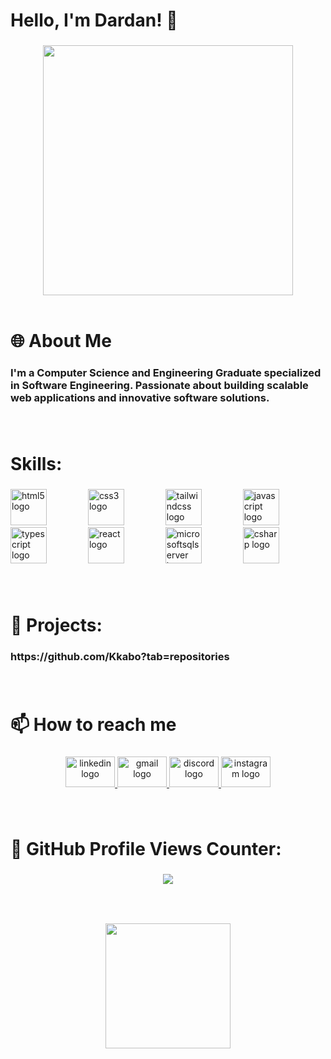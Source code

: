 <h1 align="left">Hello, I'm Dardan! 👋</h1>

###

<div align="center">
  <img height="400" src="https://media0.giphy.com/media/Lny6Rw04nsOOc/giphy.gif?cid=ecf05e474wbx4i3qjgwfbztp393iz5dtgt2jz1g7lwr58hq8&ep=v1_gifs_search&rid=giphy.gif&ct=g"  />
</div>

<br>

<h1 align="left">🌐 About Me</h1>

###

<h3 align="left">I'm a Computer Science and Engineering Graduate specialized in Software Engineering. Passionate about building scalable web applications and innovative software solutions.</h3>

###

<br>

<h1 align="left">Skills:</h1>

###

<div align="left">
  <img src="https://cdn.jsdelivr.net/gh/devicons/devicon/icons/html5/html5-original.svg" height="58" alt="html5 logo"  />
  <img width="58" />
  <img src="https://cdn.jsdelivr.net/gh/devicons/devicon/icons/css3/css3-original.svg" height="58" alt="css3 logo"  />
  <img width="58" />
  <img src="https://cdn.simpleicons.org/tailwindcss/06B6D4" height="58" alt="tailwindcss logo"  />
  <img width="58" />
  <img src="https://cdn.simpleicons.org/javascript/F7DF1E" height="58" alt="javascript logo"  />
  <img width="58" />
  <img src="https://cdn.jsdelivr.net/gh/devicons/devicon/icons/typescript/typescript-original.svg" height="58" alt="typescript logo"  />
  <img width="58" />
  <img src="https://cdn.jsdelivr.net/gh/devicons/devicon/icons/react/react-original.svg" height="58" alt="react logo"  />
  <img width="58" />
  <img src="https://cdn.simpleicons.org/microsoftsqlserver/CC2927" height="58" alt="microsoftsqlserver logo"  />
  <img width="58" />
  <img src="https://cdn.jsdelivr.net/gh/devicons/devicon/icons/csharp/csharp-original.svg" height="58" alt="csharp logo"  />
</div>

###

<br>

<h1 align="left">🚀 Projects:</h1>

###

<h3 align="left">https://github.com/Kkabo?tab=repositories</h3>

###

<br>

<h1 align="left">📫 How to reach me</h1>

###

<div align="center">
  <a href="https://linkedin.com/dardankabashi/" target="_blank">
    <img src="https://cdn.jsdelivr.net/gh/devicons/devicon/icons/linkedin/linkedin-original.svg" width="79" height="49" alt="linkedin logo" />
  </a>
  <a href="mailto:dardankabashi101@gmail.com" target="_blank">
    <img src="https://cdn.jsdelivr.net/gh/devicons/devicon/icons/google/google-original.svg" width="79" height="49" alt="gmail logo" />
  </a>
  <a href="https://discord.com/users/kabbo10" target="_blank">
    <img src="https://www.vectorlogo.zone/logos/discordapp/discordapp-icon.svg" width="79" height="49" alt="discord logo" />
  </a>
  <a href="https://instagram.com/dardankabashi10" target="_blank">
    <img src="https://www.vectorlogo.zone/logos/instagram/instagram-icon.svg" width="79" height="49" alt="instagram logo" />
  </a>
</div>

###

<br>

###

<h1 align="left">🎨 GitHub Profile Views Counter:</h1>

###

<div align="center">
  <img src="https://profile-counter.glitch.me/Kkabo/count.svg?"  />
</div>

###

<br clear="both">

###

<div align="center">
  <img height="200" src="https://media2.giphy.com/media/26tn33aiTi1jkl6H6/giphy.gif?cid=ecf05e47i9vm56vd5hv03y4dfs7wagmg1tr5zga2ghdcdzor&ep=v1_gifs_search&rid=giphy.gif&ct=g"  />
</div>

###
